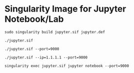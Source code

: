 # Singularity Image for Jupyter Notebook/Lab

`sudo singularity build jupyter.sif jupyter.def`

`./jupyter.sif`

`./jupyter.sif --port=9000`

`./jupyter.sif --ip=1.1.1.1 --port=9000`


`singularity exec jupyter.sif jupyter notebook --port=9000`


